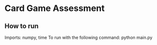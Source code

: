 # Card Game Assessment 
## How to run
Imports: numpy, time
To run with the following command:
python main.py

